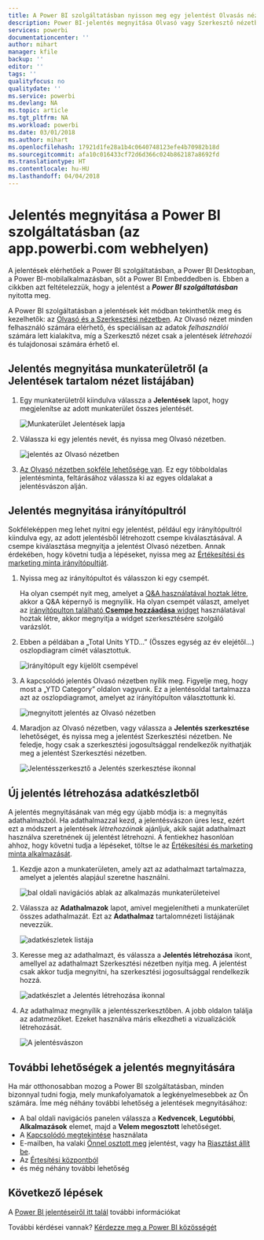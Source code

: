 ```yaml
---
title: A Power BI szolgáltatásban nyisson meg egy jelentést Olvasás nézetben vagy Szerkesztés nézetben
description: Power BI-jelentés megnyitása Olvasó vagy Szerkesztő nézetben
services: powerbi
documentationcenter: ''
author: mihart
manager: kfile
backup: ''
editor: ''
tags: ''
qualityfocus: no
qualitydate: ''
ms.service: powerbi
ms.devlang: NA
ms.topic: article
ms.tgt_pltfrm: NA
ms.workload: powerbi
ms.date: 03/01/2018
ms.author: mihart
ms.openlocfilehash: 17921d1fe28a1b4c0640748123efe4b70982b18d
ms.sourcegitcommit: afa10c016433cf72d6d366c024b862187a8692fd
ms.translationtype: HT
ms.contentlocale: hu-HU
ms.lasthandoff: 04/04/2018
---
```

# <a name="open-a-report-in-power-bi-service-apppowerbicom"></a>Jelentés megnyitása a Power BI szolgáltatásban (az app.powerbi.com webhelyen)
A jelentések elérhetőek a Power BI szolgáltatásban, a Power BI Desktopban, a Power BI-mobilalkalmazásban, sőt a Power BI Embeddedben is. Ebben a cikkben azt feltételezzük, hogy a jelentést a ***Power BI szolgáltatásban*** nyitotta meg.

A Power BI szolgáltatásban a jelentések két módban tekinthetők meg és kezelhetők: az [Olvasó és a Szerkesztési nézetben](service-reading-view-and-editing-view.md). Az Olvasó nézet minden felhasználó számára elérhető, és speciálisan az adatok *felhasználói* számára lett kialakítva, míg a Szerkesztő nézet csak a jelentések *létrehozói* és tulajdonosai számára érhető el. 

## <a name="open-a-report-from-a-workspace-via-the-reports-content-view-list"></a>Jelentés megnyitása munkaterületről (a **Jelentések** tartalom nézet listájában)

1. Egy munkaterületről kiindulva válassza a **Jelentések** lapot, hogy megjelenítse az adott munkaterület összes jelentését.  
   
   ![Munkaterület Jelentések lapja](media/service-report-open/power-bi-open-report.png)
2. Válassza ki egy jelentés nevét, és nyissa meg Olvasó nézetben.  
   
    ![jelentés az Olvasó nézetben](media/service-report-open/power-bi-reading-view.png)
3. [Az Olvasó nézetben sokféle lehetősége van](service-reading-view-and-editing-view.md).  Ez egy többoldalas jelentésminta, feltárásához válassza ki az egyes oldalakat a jelentésvászon alján. 

## <a name="open-a-report-from-a-dashboard"></a>Jelentés megnyitása irányítópultról
Sokféleképpen meg lehet nyitni egy jelentést, például egy irányítópultról kiindulva egy, az adott jelentésből létrehozott csempe kiválasztásával.  A csempe kiválasztása megnyitja a jelentést Olvasó nézetben. Annak érdekében, hogy követni tudja a lépéseket, nyissa meg az [Értékesítési és marketing minta irányítópultját](sample-datasets.md).

1. Nyissa meg az irányítópultot és válasszon ki egy csempét.

   Ha olyan csempét nyit meg, amelyet a [Q&A használatával hoztak létre](service-dashboard-pin-tile-from-q-and-a.md), akkor a Q&A képernyő is megnyílik. Ha olyan csempét választ, amelyet az [irányítópulton található **Csempe hozzáadása** widget](service-dashboard-add-widget.md) használatával hoztak létre, akkor megnyitja a widget szerkesztésére szolgáló varázslót.  

2.  Ebben a példában a „Total Units YTD...” (Összes egység az év elejétől...) oszlopdiagram címét választottuk.

    ![irányítópult egy kijelölt csempével](media/service-report-open/power-bi-dashboard.png)

3.  A kapcsolódó jelentés Olvasó nézetben nyílik meg. Figyelje meg, hogy most a „YTD Category” oldalon vagyunk. Ez a jelentésoldal tartalmazza azt az oszlopdiagramot, amelyet az irányítópulton választottunk ki.

    ![megnyitott jelentés az Olvasó nézetben](media/service-report-open/power-bi-report.png)

4. Maradjon az Olvasó nézetben, vagy válassza a **Jelentés szerkesztése** lehetőséget, és nyissa meg a jelentést Szerkesztési nézetben. Ne feledje, hogy csak a szerkesztési jogosultsággal rendelkezők nyithatják meg a jelentést Szerkesztési nézetben.

    ![Jelentésszerkesztő a Jelentés szerkesztése ikonnal](media/service-report-open/power-bi-edit-report.png)

## <a name="create-a-brand-new-report-from-a-dataset"></a>Új jelentés létrehozása adatkészletből
A jelentés megnyitásának van még egy újabb módja is: a megnyitás adathalmazból. Ha adathalmazzal kezd, a jelentésvászon üres lesz, ezért ezt a módszert a jelentések *létrehozóinak* ajánljuk, akik saját adathalmazt használva szeretnének új jelentést létrehozni. A fentiekhez hasonlóan ahhoz, hogy követni tudja a lépéseket, töltse le az [Értékesítési és marketing minta alkalmazását](sample-datasets.md).

1. Kezdje azon a munkaterületen, amely azt az adathalmazt tartalmazza, amelyet a jelentés alapjául szeretne használni.

   ![bal oldali navigációs ablak az alkalmazás munkaterületeivel](media/service-report-open/power-bi-workspace.png)

2. Válassza az **Adathalmazok** lapot, amivel megjelenítheti a munkaterület összes adathalmazát. Ezt az **Adathalmaz** tartalomnézeti listájának nevezzük.
   
   ![adatkészletek listája](media/service-report-open/power-bi-dataset.png)

1. Keresse meg az adathalmazt, és válassza a **Jelentés létrehozása** ikont, amellyel az adathalmazt Szerkesztési nézetben nyitja meg. A jelentést csak akkor tudja megnyitni, ha szerkesztési jogosultsággal rendelkezik hozzá. 
   
    ![adatkészlet a Jelentés létrehozása ikonnal](media/service-report-open/power-bi-create-report.png)

3. Az adathalmaz megnyílik a jelentésszerkesztőben. A jobb oldalon találja az adatmezőket. Ezeket használva máris elkezdheti a vizualizációk létrehozását. 

   ![A jelentésvászon](media/service-report-open/power-bi-blank-canvas.png)

##  <a name="still-more-ways-to-open-a-report"></a>További lehetőségek a jelentés megnyitására
Ha már otthonosabban mozog a Power BI szolgáltatásban, minden bizonnyal tudni fogja, mely munkafolyamatok a legkényelmesebbek az Ön számára. Íme még néhány további lehetőség a jelentések megnyitásához:
- A bal oldali navigációs panelen válassza a **Kedvencek**, **Legutóbbi**, **Alkalmazások** elemet, majd a **Velem megosztott** lehetőséget. 
- A [Kapcsolódó megtekintése](service-related-content.md) használata
- E-mailben, ha valaki [Önnel osztott meg](service-share-reports.md) jelentést, vagy ha [Riasztást állít be](service-set-data-alerts.md).    
- Az [Értesítési központból](service-notification-center.md)    
- és még néhány további lehetőség

## <a name="next-steps"></a>Következő lépések
A [Power BI jelentéseiről itt talál](service-reports.md) további információkat

További kérdései vannak? [Kérdezze meg a Power BI közösségét](http://community.powerbi.com/)  

